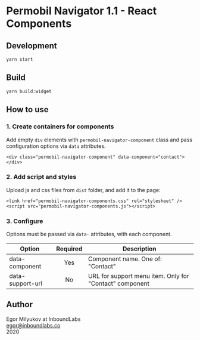 # Permobil Navigator 1.1 - React Components

## Development

`yarn start`

## Build

`yarn build:widget`

## How to use

### 1. Create containers for components

Add empty `div` elements with `permobil-navigator-component` class and pass configuration options via `data` attributes.

```
<div class="permobil-navigator-component" data-component="contact"></div>
```

### 2. Add script and styles

Upload js and css files from `dist` folder, and add it to the page:

```
<link href="permobil-navigator-components.css" rel="stylesheet" />
<script src="permobil-navigator-components.js"></script>
```

### 3. Configure 

Options must be passed via `data-` attributes, with each component.

| Option           | Required      | Description                                             |
| --------------   |:-------------:| --------------------------------------------------------|
| data-component   | Yes           | Component name. One of: "Contact"                       |
| data-support-url | No            | URL for support menu item. Only for "Contact" component |

## Author

Egor Milyukov at InboundLabs  
egor@inboundlabs.co  
2020